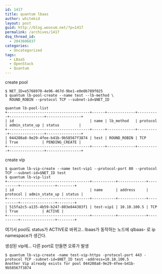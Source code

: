 ```yaml
---
id: 1417
title: quantum lbaas
author: whitekid
layout: post
guid: http://blog.woosum.net/?p=1417
permalink: /archives/1417
dsq_thread_id:
  - 2043606837
categories:
  - Uncategorized
tags:
  - LBaaS
  - OpenStack
  - Quantum
---
```

create pool

    $ NET_ID=e5768970-4e96-467d-9be1-e0e0b789f025
    $ quantum lb-pool-create --name test --lb-method \
      ROUND_ROBIN --protocol TCP --subnet-id=$NET_ID
     
    quantum lb-pool-list
    +--------------------------------------+------+-------------+----------+----------------+----------------+
    | id                                   | name | lb_method   | protocol | admin_state_up | status         |
    +--------------------------------------+------+-------------+----------+----------------+----------------+
    | 044208a8-9e29-4fee-b41b-9b58567f3874 | test | ROUND_ROBIN | TCP      | True           | PENDING_CREATE |
    +--------------------------------------+------+-------------+----------+----------------+----------------+
    
create vip

    $ quantum lb-vip-create --name test-vip1 --protocol-port 80 --protocol TCP --subnet-id=$NET_ID test
    $ quantum lb-vip-list
    +--------------------------------------+-----------+-------------+----------+----------------+--------+
    | id                                   | name      | address     | protocol | admin_state_up | status |
    +--------------------------------------+-----------+-------------+----------+----------------+--------+
    | 515fa2c5-a135-4b59-b247-803e844383f1 | test-vip1 | 10.10.100.5 | TCP      | True           | ACTIVE |
    +--------------------------------------+-----------+-------------+----------+----------------+--------+

여기서 pool도 status가 ACTIVE로 바뀌고.. lbaas가 동작하는 노드에 qlbaas- 로 ip namespace가 생긴다.

생성된 vip에... 다른 port로 만들면 오류가 발생

    $ quantum lb-vip-create -name test-vip-https -protocol-port 443 -protocol TCP -subnet-id=$NET_ID test -address=10.10.100.5  
    Another Vip already exists for pool 044208a8-9e29-4fee-b41b-9b58567f3874  